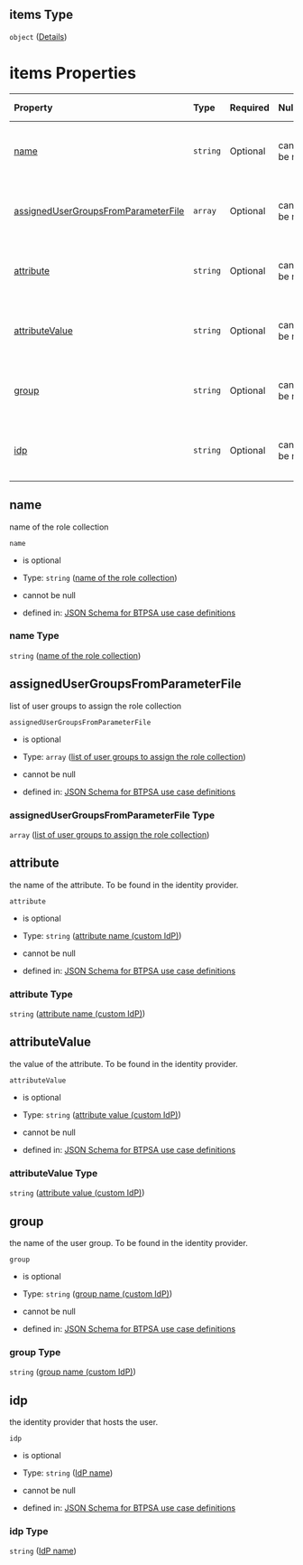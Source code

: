 ## items Type

`object` ([Details](btpsa-usecase-properties-services-items-properties-list-of-role-collections-to-assign-users-to-items.md))

# items Properties

| Property                                                                    | Type     | Required | Nullable       | Defined by                                                                                                                                                                                                                                                                                                                                        |
| :-------------------------------------------------------------------------- | :------- | :------- | :------------- | :------------------------------------------------------------------------------------------------------------------------------------------------------------------------------------------------------------------------------------------------------------------------------------------------------------------------------------------------ |
| [name](#name)                                                               | `string` | Optional | cannot be null | [JSON Schema for BTPSA use case definitions](btpsa-usecase-properties-services-items-properties-list-of-role-collections-to-assign-users-to-items-properties-name-of-the-role-collection.md "undefined#/properties/services/items/properties/requiredrolecollections/items/properties/name")                                                      |
| [assignedUserGroupsFromParameterFile](#assignedusergroupsfromparameterfile) | `array`  | Optional | cannot be null | [JSON Schema for BTPSA use case definitions](btpsa-usecase-properties-services-items-properties-list-of-role-collections-to-assign-users-to-items-properties-list-of-user-groups-to-assign-the-role-collection.md "undefined#/properties/services/items/properties/requiredrolecollections/items/properties/assignedUserGroupsFromParameterFile") |
| [attribute](#attribute)                                                     | `string` | Optional | cannot be null | [JSON Schema for BTPSA use case definitions](btpsa-usecase-properties-services-items-properties-list-of-role-collections-to-assign-users-to-items-properties-attribute-name-custom-idp.md "undefined#/properties/services/items/properties/requiredrolecollections/items/properties/attribute")                                                   |
| [attributeValue](#attributevalue)                                           | `string` | Optional | cannot be null | [JSON Schema for BTPSA use case definitions](btpsa-usecase-properties-services-items-properties-list-of-role-collections-to-assign-users-to-items-properties-attribute-value--custom-idp.md "undefined#/properties/services/items/properties/requiredrolecollections/items/properties/attributeValue")                                            |
| [group](#group)                                                             | `string` | Optional | cannot be null | [JSON Schema for BTPSA use case definitions](btpsa-usecase-properties-services-items-properties-list-of-role-collections-to-assign-users-to-items-properties-group-name-custom-idp.md "undefined#/properties/services/items/properties/requiredrolecollections/items/properties/group")                                                           |
| [idp](#idp)                                                                 | `string` | Optional | cannot be null | [JSON Schema for BTPSA use case definitions](btpsa-usecase-properties-services-items-properties-list-of-role-collections-to-assign-users-to-items-properties-idp-name.md "undefined#/properties/services/items/properties/requiredrolecollections/items/properties/idp")                                                                          |

## name

name of the role collection

`name`

*   is optional

*   Type: `string` ([name of the role collection](btpsa-usecase-properties-services-items-properties-list-of-role-collections-to-assign-users-to-items-properties-name-of-the-role-collection.md))

*   cannot be null

*   defined in: [JSON Schema for BTPSA use case definitions](btpsa-usecase-properties-services-items-properties-list-of-role-collections-to-assign-users-to-items-properties-name-of-the-role-collection.md "undefined#/properties/services/items/properties/requiredrolecollections/items/properties/name")

### name Type

`string` ([name of the role collection](btpsa-usecase-properties-services-items-properties-list-of-role-collections-to-assign-users-to-items-properties-name-of-the-role-collection.md))

## assignedUserGroupsFromParameterFile

list of user groups to assign the role collection

`assignedUserGroupsFromParameterFile`

*   is optional

*   Type: `array` ([list of user groups to assign the role collection](btpsa-usecase-properties-services-items-properties-list-of-role-collections-to-assign-users-to-items-properties-list-of-user-groups-to-assign-the-role-collection.md))

*   cannot be null

*   defined in: [JSON Schema for BTPSA use case definitions](btpsa-usecase-properties-services-items-properties-list-of-role-collections-to-assign-users-to-items-properties-list-of-user-groups-to-assign-the-role-collection.md "undefined#/properties/services/items/properties/requiredrolecollections/items/properties/assignedUserGroupsFromParameterFile")

### assignedUserGroupsFromParameterFile Type

`array` ([list of user groups to assign the role collection](btpsa-usecase-properties-services-items-properties-list-of-role-collections-to-assign-users-to-items-properties-list-of-user-groups-to-assign-the-role-collection.md))

## attribute

the name of the attribute. To be found in the identity provider.

`attribute`

*   is optional

*   Type: `string` ([attribute name (custom IdP)](btpsa-usecase-properties-services-items-properties-list-of-role-collections-to-assign-users-to-items-properties-attribute-name-custom-idp.md))

*   cannot be null

*   defined in: [JSON Schema for BTPSA use case definitions](btpsa-usecase-properties-services-items-properties-list-of-role-collections-to-assign-users-to-items-properties-attribute-name-custom-idp.md "undefined#/properties/services/items/properties/requiredrolecollections/items/properties/attribute")

### attribute Type

`string` ([attribute name (custom IdP)](btpsa-usecase-properties-services-items-properties-list-of-role-collections-to-assign-users-to-items-properties-attribute-name-custom-idp.md))

## attributeValue

the value of the attribute. To be found in the identity provider.

`attributeValue`

*   is optional

*   Type: `string` ([attribute value  (custom IdP)](btpsa-usecase-properties-services-items-properties-list-of-role-collections-to-assign-users-to-items-properties-attribute-value--custom-idp.md))

*   cannot be null

*   defined in: [JSON Schema for BTPSA use case definitions](btpsa-usecase-properties-services-items-properties-list-of-role-collections-to-assign-users-to-items-properties-attribute-value--custom-idp.md "undefined#/properties/services/items/properties/requiredrolecollections/items/properties/attributeValue")

### attributeValue Type

`string` ([attribute value  (custom IdP)](btpsa-usecase-properties-services-items-properties-list-of-role-collections-to-assign-users-to-items-properties-attribute-value--custom-idp.md))

## group

the name of the user group. To be found in the identity provider.

`group`

*   is optional

*   Type: `string` ([group name (custom IdP)](btpsa-usecase-properties-services-items-properties-list-of-role-collections-to-assign-users-to-items-properties-group-name-custom-idp.md))

*   cannot be null

*   defined in: [JSON Schema for BTPSA use case definitions](btpsa-usecase-properties-services-items-properties-list-of-role-collections-to-assign-users-to-items-properties-group-name-custom-idp.md "undefined#/properties/services/items/properties/requiredrolecollections/items/properties/group")

### group Type

`string` ([group name (custom IdP)](btpsa-usecase-properties-services-items-properties-list-of-role-collections-to-assign-users-to-items-properties-group-name-custom-idp.md))

## idp

the identity provider that hosts the user.

`idp`

*   is optional

*   Type: `string` ([IdP name](btpsa-usecase-properties-services-items-properties-list-of-role-collections-to-assign-users-to-items-properties-idp-name.md))

*   cannot be null

*   defined in: [JSON Schema for BTPSA use case definitions](btpsa-usecase-properties-services-items-properties-list-of-role-collections-to-assign-users-to-items-properties-idp-name.md "undefined#/properties/services/items/properties/requiredrolecollections/items/properties/idp")

### idp Type

`string` ([IdP name](btpsa-usecase-properties-services-items-properties-list-of-role-collections-to-assign-users-to-items-properties-idp-name.md))
